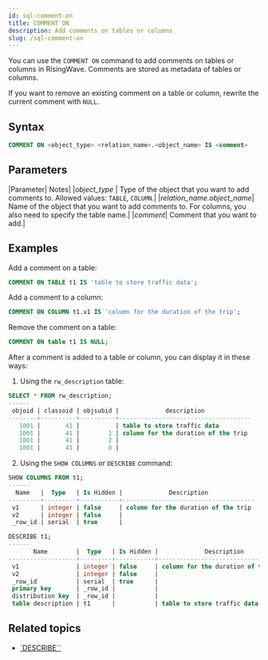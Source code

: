 ```yaml
---
id: sql-comment-on
title: COMMENT ON
description: Add comments on tables or columns
slug: /sql-comment-on
---
```

<head>
  <link rel="canonical" href="https://docs.risingwave.com/docs/current/sql-comment-on/" />
</head>

You can use the `COMMENT ON` command to add comments on tables or columns in RisingWave. Comments are stored as metadata of tables or columns.

If you want to remove an existing comment on a table or column, rewrite the current comment with `NULL`.

## Syntax

```sql
COMMENT ON <object_type> <relation_name>.<object_name> IS <comment>
```

## Parameters

|Parameter| Notes|
|*object_type* | Type of the object that you want to add comments to. Allowed values: `TABLE`, `COLUMN`.|
|*relation_name.object_name*| Name of the object that you want to add comments to. For columns, you also need to specify the table name.|
|*comment*| Comment that you want to add.|

## Examples

Add a comment on a table:

```sql
COMMENT ON TABLE t1 IS 'table to store traffic data';
```

Add a comment to a column:

```sql
COMMENT ON COLUMN t1.v1 IS 'column for the duration of the trip';
```

Remove the comment on a table:

```sql
COMMENT ON table t1 IS NULL;
```

After a comment is added to a table or column, you can display it in these ways:

1. Using the `rw_description` table:

```sql
SELECT * FROM rw_description;
------
 objoid | classoid | objsubid |             description             
--------+----------+----------+-------------------------------------
   1001 |       41 |          | table to store traffic data
   1001 |       41 |        1 | column for the duration of the trip
   1001 |       41 |        2 | 
   1001 |       41 |        0 | 
```

2. Using the `SHOW COLUMNS` or `DESCRIBE` command:

```sql
SHOW COLUMNS FROM t1;
------
  Name   |  Type   | Is Hidden |             Description             
---------+---------+-----------+-------------------------------------
 v1      | integer | false     | column for the duration of the trip
 v2      | integer | false     | 
 _row_id | serial  | true      | 
```

```sql
DESCRIBE t1;
------
       Name        |  Type   | Is Hidden |             Description             
-------------------+---------+-----------+-------------------------------------
 v1                | integer | false     | column for the duration of the trip
 v2                | integer | false     | 
 _row_id           | serial  | true      | 
 primary key       | _row_id |           | 
 distribution key  | _row_id |           | 
 table description | t1      |           | table to store traffic data
```

## Related topics

- [`DESCRIBE``](/sql/commands/sql-describe.md)
